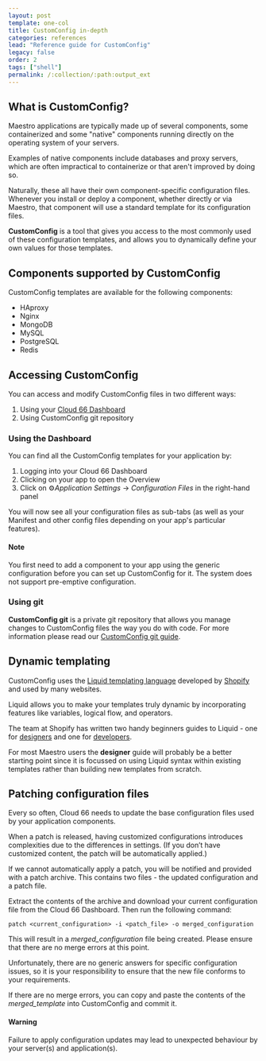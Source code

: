 ```yaml
---
layout: post
template: one-col
title: CustomConfig in-depth
categories: references
lead: "Reference guide for CustomConfig"
legacy: false
order: 2
tags: ["shell"]
permalink: /:collection/:path:output_ext
---
```


## What is CustomConfig?

Maestro applications are typically made up of several components, some containerized and some "native" components running directly on the operating system of your servers. 

Examples of native components include databases and proxy servers, which are often impractical to containerize or that aren't improved by doing so.

Naturally, these all have their own component-specific configuration files. Whenever you install or deploy a component, whether directly or via Maestro, that component will use a standard template for its configuration files. 

**CustomConfig** is a tool that gives you access to the most commonly used of these configuration templates, and allows you to dynamically define your own values for those templates. 

## Components supported by CustomConfig

CustomConfig templates are available for the following components:

* HAproxy
* Nginx
* MongoDB    
* MySQL
* PostgreSQL
* Redis

## Accessing CustomConfig

You can access and modify CustomConfig files in two different ways:

1. Using your [Cloud 66 Dashboard](https://app.cloud66.com/)
2. Using CustomConfig git repository

### Using the Dashboard

You can find all the CustomConfig templates for your application by:

1. Logging into your Cloud 66 Dashboard
2. Clicking on your app to open the Overview 
2. Click on ⚙️*Application Settings* -> *Configuration Files* in the right-hand panel

You will now see all your configuration files as sub-tabs (as well as your Manifest and other config files depending on your app's particular features).

#### Note
<div class="notice"><p>You first need to add a component to your app using the generic configuration before you can set up CustomConfig for it. The system does not support pre-emptive configuration.</p></div>

### Using git

**CustomConfig git** is a private git repository that allows you manage changes to CustomConfig files the way you do with code. For more information please read our [CustomConfig git guide](/{{page.collection}}/tutorials/custom-config-git.html).

## Dynamic templating

CustomConfig uses the [Liquid templating language](https://shopify.github.io/liquid/) developed by [Shopify](https://www.shopify.com/) and used by many websites. 

Liquid allows you to make your templates truly dynamic by incorporating features like variables, logical flow, and operators.

The team at Shopify has written two handy beginners guides to Liquid - one for [designers](https://github.com/Shopify/liquid/wiki/Liquid-for-Designers) and one for [developers](https://github.com/Shopify/liquid/wiki/Liquid-for-Programmers). 

For most Maestro users the **designer** guide will probably be a better starting point since it is focussed on using Liquid syntax within existing templates rather than building new templates from scratch.

## Patching configuration files

Every so often, Cloud 66 needs to update the base configuration files used by your application components. 

When a patch is released, having customized configurations introduces complexities due to the differences in settings. (If you don’t have customized content, the patch will be automatically applied.) 

If we cannot automatically apply a patch, you will be notified and provided with a patch archive. This contains two files - the updated configuration and a patch file. 

Extract the contents of the archive and download your current configuration file from the Cloud 66 Dashboard. Then run the following command:

`patch <current_configuration> -i <patch_file> -o merged_configuration`

This will result in a *merged_configuration* file being created. Please ensure that there are no merge errors at this point. 

Unfortunately, there are no generic answers for specific configuration issues, so it is your responsibility to ensure that the new file conforms to your requirements.

If there are no merge errors, you can copy and paste the contents of the *merged_template* into CustomConfig and commit it.

#### Warning
<div class="notice notice-warning"><p>Failure to apply configuration updates may lead to unexpected behaviour by your server(s) and application(s).</p></div>
